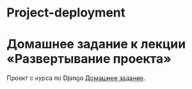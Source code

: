 # Project-deployment
# Домашнее задание к лекции «Развертывание проекта»


Проект с курса по Django [Домашнее задание](http://5.63.155.116).
